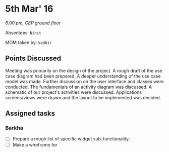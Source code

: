 5th Mar' 16
============
*6.00 pm, CEP ground floor*

Absentees: `Nihit`

MOM taken by: `Vadhir`



## Points Discussed
Meeting was primarily on the design of the project. A rough draft of the use case diagram had been prepared. A deeper understanding of the use case model was made. Further discussion on the user interface and classes were conducted. The fundamentals of an activity diagram was discussed. A schematic of our project's activities were discussed. Applications screens/views were drawn and the layout to be implemented was decided.

## Assigned tasks

### Barkha
- [ ] Prepare a rough list of specific widget sub-functionality.
- [ ] Make a wireframe for
